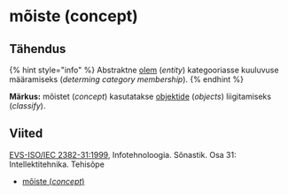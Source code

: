 # mõiste \(concept\)

## Tähendus

{% hint style="info" %}
Abstraktne [olem](olem-entity.md) \(_entity_\) kategooriasse kuuluvuse määramiseks \(_determing category membership_\).
{% endhint %}

**Märkus:** mõistet \(_concept_\) kasutatakse [objektide](objekt-object.md) \(_objects_\) liigitamiseks \(_classify_\).

## Viited

[EVS-ISO/IEC 2382-31:1999](https://www.evs.ee/et/evs-iso-iec-2382-31-1999), Infotehnoloogia. Sõnastik. Osa 31: Intellektitehnika. Tehisõpe

* [mõiste \(_concept_\)](http://www.eki.ee/dict/its/index.cgi?Q=D8461BC6-6C03-1014-88DC-FC5F0DBED45A&F=GUID&C01=1&C02=0&C10=1)



